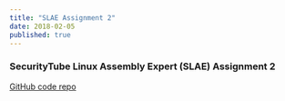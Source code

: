 ```yaml
---
title: "SLAE Assignment 2"
date: 2018-02-05
published: true
---
```


### SecurityTube Linux Assembly Expert (SLAE) Assignment 2

[GitHub code repo](https://github.com/wsummerhill/SLAE)

